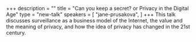+++
description = ""
title = "Can you keep a secret? or Privacy in the Digital Age"
type = "new-talk"
speakers = [
        "jane-prusakova",
]
+++
This talk discusses surveillance as a business model of the Internet, the value and the meaning of privacy, and how the idea of privacy has changed in the 21st century.